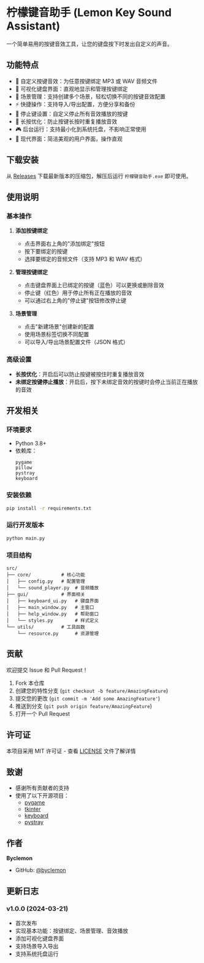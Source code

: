
# 柠檬键音助手 (Lemon Key Sound Assistant)

一个简单易用的按键音效工具，让您的键盘按下时发出自定义的声音。

## 功能特点

- 🎵 自定义按键音效：为任意按键绑定 MP3 或 WAV 音频文件
- 🎹 可视化键盘界面：直观地显示和管理按键绑定
- 🎯 场景管理：支持创建多个场景，轻松切换不同的按键音效配置
- ⚡ 快捷操作：支持导入/导出配置，方便分享和备份
- 🛑 停止键设置：自定义停止所有音效播放的按键
- 🔄 长按优化：防止按键长按时重复播放音效
- 🎮 后台运行：支持最小化到系统托盘，不影响正常使用
- 🎨 现代界面：简洁美观的用户界面，操作直观

## 下载安装

从 [Releases](https://github.com/byclemon/lemon-key-sound/releases) 下载最新版本的压缩包，解压后运行 `柠檬键音助手.exe` 即可使用。

## 使用说明

### 基本操作

1. **添加按键绑定**
   - 点击界面右上角的"添加绑定"按钮
   - 按下要绑定的按键
   - 选择要绑定的音频文件（支持 MP3 和 WAV 格式）

2. **管理按键绑定**
   - 点击键盘界面上已绑定的按键（蓝色）可以更换或删除音效
   - 停止键（红色）用于停止所有正在播放的音效
   - 可以通过右上角的"停止键"按钮修改停止键

3. **场景管理**
   - 点击"新建场景"创建新的配置
   - 使用场景标签切换不同配置
   - 可以导入/导出场景配置文件（JSON 格式）

### 高级设置

- **长按优化**：开启后可以防止按键被按住时重复播放音效
- **未绑定按键停止播放**：开启后，按下未绑定音效的按键时会停止当前正在播放的音效

## 开发相关

### 环境要求

- Python 3.8+
- 依赖库：
  ```
  pygame
  pillow
  pystray
  keyboard
  ```

### 安装依赖

```bash
pip install -r requirements.txt
```

### 运行开发版本

```bash
python main.py
```

### 项目结构

```
src/
├── core/           # 核心功能
│   ├── config.py   # 配置管理
│   └── sound_player.py  # 音频播放
├── gui/            # 界面相关
│   ├── keyboard_ui.py   # 键盘界面
│   ├── main_window.py   # 主窗口
│   ├── help_window.py   # 帮助窗口
│   └── styles.py        # 样式定义
└── utils/          # 工具函数
    └── resource.py      # 资源管理
```

## 贡献

欢迎提交 Issue 和 Pull Request！

1. Fork 本仓库
2. 创建您的特性分支 (`git checkout -b feature/AmazingFeature`)
3. 提交您的更改 (`git commit -m 'Add some AmazingFeature'`)
4. 推送到分支 (`git push origin feature/AmazingFeature`)
5. 打开一个 Pull Request

## 许可证

本项目采用 MIT 许可证 - 查看 [LICENSE](LICENSE) 文件了解详情

## 致谢

- 感谢所有贡献者的支持
- 使用了以下开源项目：
  - [pygame](https://www.pygame.org/)
  - [tkinter](https://docs.python.org/3/library/tkinter.html)
  - [keyboard](https://github.com/boppreh/keyboard)
  - [pystray](https://github.com/moses-palmer/pystray)

## 作者

**Byclemon**

- GitHub: [@byclemon](https://github.com/byclemon)

## 更新日志

### v1.0.0 (2024-03-21)
- 首次发布
- 实现基本功能：按键绑定、场景管理、音效播放
- 添加可视化键盘界面
- 支持场景导入导出
- 支持系统托盘运行


